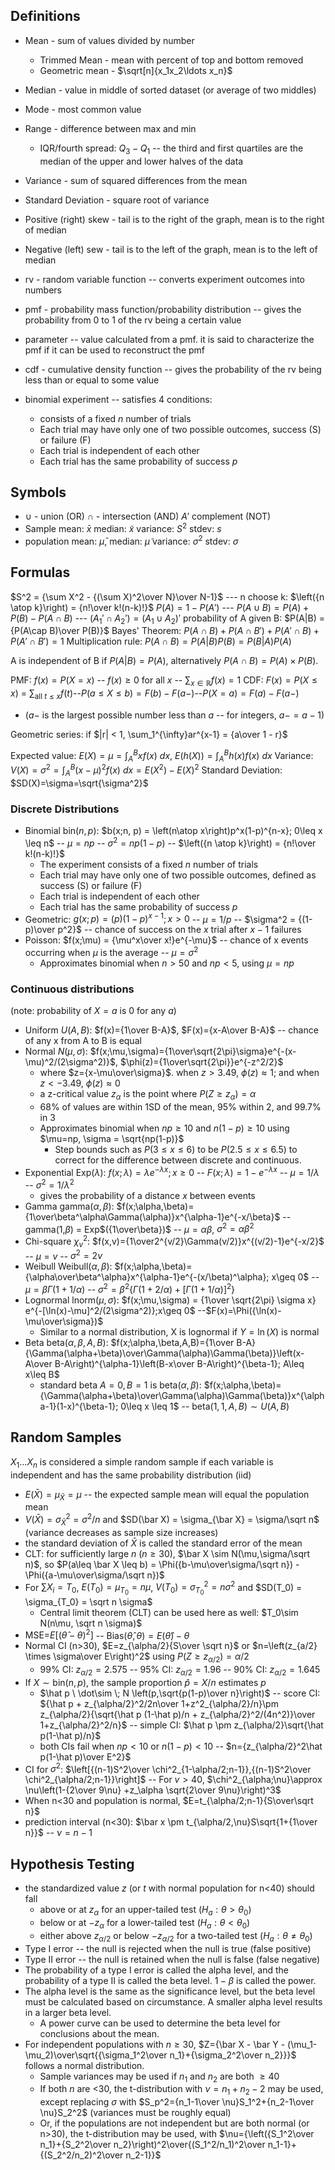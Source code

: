 
## Definitions
- Mean - sum of values divided by number
	- Trimmed Mean - mean with percent of top and bottom removed
	- Geometric mean - $\sqrt[n]{x_1x_2\ldots x_n}$ 
- Median - value in middle of sorted dataset (or average of two middles)
- Mode - most common value
- Range - difference between max and min
	- IQR/fourth spread: $Q_3-Q_1$ -- the third and first quartiles are the median of the upper and lower halves of the data
- Variance - sum of squared differences from the mean
- Standard Deviation - square root of variance

- Positive (right) skew - tail is to the right of the graph, mean is to the right of median
- Negative (left) sew - tail is to the left of the graph, mean is to the left of median

- rv - random variable function -- converts experiment outcomes into numbers
- pmf - probability mass function/probability distribution -- gives the probability from 0 to 1 of the rv being a certain value
- parameter -- value calculated from a pmf. it is said to characterize the pmf if it can be used to reconstruct the pmf
- cdf - cumulative density function -- gives the probability of the rv being less than or equal to some value
- binomial experiment -- satisfies 4 conditions:
	- consists of a fixed $n$ number of trials
	- Each trial may have only one of two possible outcomes, success (S) or failure (F)
	- Each trial is independent of each other
	- Each trial has the same probability of success $p$

## Symbols
- $\cup$ - union (OR) $\cap$ - intersection (AND) $A'$ complement (NOT)
- Sample mean: $\bar x$ median: $\tilde x$ variance: $S^2$ stdev: $s$
- population mean:  $\bar \mu$, median: $\tilde \mu$ variance: $\sigma^2$ stdev: $\sigma$

## Formulas
$S^2 = {\sum X^2 - {(\sum X)^2\over N}\over N-1}$ --- n choose k: $\left({n \atop k}\right) = {n!\over k!(n-k)!}$
$P(A) = 1-P(A')$ --- $P(A\cup B) = P(A) + P(B) - P(A\cap B)$ ---  $(A_1'\cap A_2') = (A_1\cup A_2)'$
probability of A given B: $P(A|B) = {P(A\cap B)\over P(B)}$
Bayes' Theorem: $P(A\cap B) + P(A\cap B') + P(A'\cap B) + P(A'\cap B') = 1$
Multiplication rule: $P(A\cap B) = P(A|B)P(B)=P(B|A)P(A)$

A is independent of B if $P(A|B)=P(A)$, alternatively $P(A\cap B) = P(A)\times P(B)$.

PMF: $f(x)=P(X=x)$ -- $f(x) \geq 0$ for all $x$ -- $\sum_{x\in\mathbb R} f(x) = 1$
CDF: $F(x) = P(X\leq x)$ = $\sum_{\text{all } t \leq x} f(t)$--$P(a\leq X \leq b) = F(b) - F(a-)$--$P(X=a) = F(a)-F(a-)$
- ($a-$ is the largest possible number less than $a$ -- for integers, $a- = a-1$)

Geometric series: if $|r| < 1, \sum_1^{\infty}ar^{x-1} = {a\over 1 - r}$

Expected value: $E(X)=\mu=\int_A^Bxf(x) \ dx$, $E(h(X)) = \int_A^Bh(x)f(x) \ dx$
Variance: $V(X)=\sigma^2=\int_A^B(x-\mu)^2f(x) \ dx=E(X^2)-E(X)^2$
Standard Deviation: $SD(X)=\sigma=\sqrt{\sigma^2}$

### Discrete Distributions
- Binomial $\text{bin}(n,p)$: $b(x;n, p) = \left(n\atop x\right)p^x(1-p)^{n-x}; 0\leq x \leq n$ -- $\mu = np$ -- $\sigma^2=np(1-p)$ -- $\left({n \atop k}\right) = {n!\over k!(n-k)!}$
	- The experiment consists of a fixed $n$ number of trials
	- Each trial may have only one of two possible outcomes, defined as success (S) or failure (F)
	- Each trial is independent of each other
	- Each trial has the same probability of success $p$
- Geometric: $g(x; p)= (p)(1-p)^{x-1}; x\gt 0$ -- $\mu=1/p$ -- $\sigma^2 = {(1-p)\over p^2}$ -- chance of success on the $x$ trial after $x-1$ failures
- Poisson: $f(x;\mu) = {\mu^x\over x!}e^{-\mu}$ -- chance of x events occurring when $\mu$ is the average -- $\mu=\sigma^2$
	- Approximates binomial when $n>50$ and $np < 5$, using $\mu=np$

### Continuous distributions
(note: probability of $X=a$ is $0$ for any $a$)
- Uniform $U(A,B)$: $f(x)={1\over B-A}$, $F(x)={x-A\over B-A}$ -- chance of any x from A to B is equal
- Normal $N(\mu,\sigma)$: $f(x;\mu,\sigma)={1\over\sqrt{2\pi}\sigma}e^{-(x-\mu)^2/(2\sigma^2)}$, $\phi(z)={1\over\sqrt{2\pi}}e^{-z^2/2}$
	- where $z={x-\mu\over\sigma}$. when $z>3.49$, $\phi(z)\approx1$; and when $z<-3.49$, $\phi(z)\approx0$
	- a z-critical value $z_\alpha$ is the point where $P(Z\geq z_\alpha) = \alpha$
	- 68% of values are within 1SD of the mean, 95% within 2, and 99.7% in 3
	- Approximates binomial when $np\geq 10$ and $n(1-p)\geq 10$ using $\mu=np, \sigma = \sqrt{np(1-p)}$
		- Step bounds such as $P(3\leq x\leq 6)$ to be $P(2.5\leq x \leq 6.5)$ to correct for the difference between discrete and continuous. 
- Exponential $\text{Exp}(\lambda)$: $f(x;\lambda)=\lambda e^{-\lambda x}; x\geq 0$ -- $F(x;\lambda)=1-e^{-\lambda x}$ -- $\mu = 1/\lambda$ -- $\sigma^2=1/\lambda^2$
	- gives the probability of a distance $x$ between events
- Gamma $\text{gamma}(\alpha,\beta)$: $f(x;\alpha,\beta)={1\over\beta^\alpha\Gamma(\alpha)}x^{\alpha-1}e^{-x/\beta}$ -- gamma(1,$\beta$) = Exp$({1\over\beta})$ -- $\mu=\alpha\beta$, $\sigma^2=\alpha\beta^2$
- Chi-square $\chi^2_v$: $f(x,v)={1\over2^{v/2}\Gamma(v/2)}x^{(v/2)-1}e^{-x/2}$ -- $\mu = v$ -- $\sigma^2 = 2v$
- Weibull $\text{Weibull}(\alpha, \beta)$: $f(x;\alpha,\beta)={\alpha\over\beta^\alpha}x^{\alpha-1}e^{-(x/\beta)^\alpha}; x\geq 0$ -- $\mu = \beta\Gamma(1+1/\alpha)$ -- $\sigma^2=\beta^2\{\Gamma(1+2/\alpha)+[\Gamma(1+1/\alpha)]^2\}$
- Lognormal $\text{lnorm}(\mu,\sigma)$: $f(x;\mu,\sigma) = {1\over \sqrt{2\pi} \sigma x} e^{-[\ln(x)-\mu]^2/(2\sigma^2)};x\geq 0$ --$F(x)=\Phi({\ln(x)-\mu\over\sigma})$
	- Similar to a normal distribution, X is lognormal if $Y=\ln (X)$ is normal
- Beta $\text{beta}(\alpha,\beta,A,B)$: $f(x;\alpha,\beta,A,B)={1\over B-A}{\Gamma(\alpha+\beta)\over\Gamma(\alpha)\Gamma(\beta)}\left(x-A\over B-A\right)^{\alpha-1}\left(B-x\over B-A\right)^{\beta-1}; A\leq x\leq B$
	- standard beta $A=0, B=1$ is $\text{beta}(\alpha,\beta)$: $f(x;\alpha,\beta)={\Gamma(\alpha+\beta)\over\Gamma(\alpha)\Gamma(\beta)}x^{\alpha-1}(1-x)^{\beta-1}; 0\leq x \leq 1$ -- $\text{beta}(1,1,A,B)\sim U(A,B)$

## Random Samples
$X_1\ldots X_n$ is considered a simple random sample if each variable is independent and has the same probability distribution (iid)
- $E(\bar X) = \mu_{\bar X} = \mu$ -- the expected sample mean will equal the population mean
- $V(\bar X) = \sigma_{\bar X}^2 = \sigma^2/n$ and $SD(\bar X) = \sigma_{\bar X} = \sigma/\sqrt n$ (variance decreases as sample size increases)
- the standard deviation of $\bar X$ is called the standard error of the mean
- CLT: for sufficiently large $n$ ($n\geq 30$), $\bar X \sim N(\mu,\sigma/\sqrt n)$, so $P(a\leq \bar X \leq b) = \Phi({b-\mu\over\sigma/\sqrt n}) - \Phi({a-\mu\over\sigma/\sqrt n})$
- For $\sum X_i = T_0$, $E(T_0) = \mu_{T_0} = n\mu$, $V(T_0) = \sigma^2_{T_0} = n\sigma^2$ and $SD(T_0) = \sigma_{T_0} = \sqrt n \sigma$
	- Central limit theorem (CLT) can be used here as well: $T_0\sim N(n\mu, \sqrt n \sigma)$
- $\text{MSE=}E[(\hat\theta-\theta)^2]$ -- $\text{Bias}(\hat\theta,\theta)=E(\hat \theta)-\theta$ 
- Normal CI (n>30), $E=z_{\alpha/2}{S\over \sqrt n}$ or $n=\left(z_{a/2} \times \sigma\over E\right)^2$  using $P(Z\geq z_{\alpha/2}) = \alpha/2$
	-  99% CI: $z_{\alpha/2}=2.575$ -- 95% CI: $z_{\alpha/2}=1.96$ -- 90% CI: $z_{\alpha/2}=1.645$
- If $X\sim\text{bin}(n,p)$, the sample proportion $\hat p = X/n$ estimates $p$
	- $\hat p \ \dot\sim \; N \left(p,\sqrt{p(1-p)\over n}\right)$ -- score CI: ${\hat p + z_{\alpha/2}^2/2n\over 1+z^2_{\alpha/2}/n}\pm z_{\alpha/2}{\sqrt{\hat p (1-\hat p)/n + z_{\alpha/2}^2/(4n^2)}\over 1+z_{\alpha/2}^2/n}$ -- simple CI: $\hat p \pm z_{\alpha/2}\sqrt{\hat p(1-\hat p)/n}$
	- both CIs fail when $np<10$ or $n(1-p)<10$ -- $n={z_{\alpha/2}^2\hat p(1-\hat p)\over E^2}$
- CI for $\sigma^2$: $\left[{(n-1)S^2\over \chi^2_{1-\alpha/2;n-1}},{(n-1)S^2\over \chi^2_{\alpha/2;n-1}}\right]$ -- For $v>40$, $\chi^2_{\alpha;\nu}\approx \nu\left(1-{2\over 9\nu} +z_\alpha \sqrt{2\over 9\nu}\right)^3$ 
- When n<30 and population is normal, $E=t_{\alpha/2;n-1}{S\over\sqrt n}$
- prediction interval (n<30): $\bar x \pm t_{\alpha/2,\nu}S\sqrt{1+{1\over n}}$ -- $\nu=n-1$ 

## Hypothesis Testing
- the standardized value $z$ (or $t$ with normal population for n<40) should fall 
	- above or at $z_\alpha$ for an upper-tailed test ($H_a:\theta >\theta_0$)
	- below or at $-z_\alpha$ for a lower-tailed test ($H_a:\theta<\theta_0$)
	- either above $z_{\alpha/2}$ or below $-z_{\alpha/2}$ for a two-tailed test ($H_a:\theta\neq\theta_0$)
- Type I error -- the null is rejected when the null is true (false positive)
- Type II error -- the null is retained when the null is false (false negative)
- The probability of a type I error is called the alpha level,  and the probability of a type II is called the beta level. $1-\beta$ is called the power.
- The alpha level is the same as the significance level, but the beta level must be calculated based on circumstance. A smaller alpha level results in a larger beta level.
	- A power curve can be used to determine the beta level for conclusions about the mean.
- For independent populations with $n\geq 30$, $Z={\bar X - \bar Y - (\mu_1-\mu_2)\over\sqrt{{\sigma_1^2\over n_1}+{\sigma_2^2\over n_2}}}$ follows a normal distribution. 
	- Sample variances may be used if $n_1$ and $n_2$ are both $\geq 40$
	- If both $n$ are <30, the t-distribution with $\nu=n_1+n_2-2$ may be used, except replacing  $\sigma$ with $S_p^2={n_1-1\over \nu}S_1^2+{n_2-1\over \nu}S_2^2$ (variances must be roughly equal)
	- Or, if the populations are not independent but are both normal (or n>30), the t-distribution may be used, with $\nu={\left({S_1^2\over n_1}+{S_2^2\over n_2}\right)^2\over{(S_1^2/n_1)^2\over n_1-1}+{(S_2^2/n_2)^2\over n_2-1}}$ 
